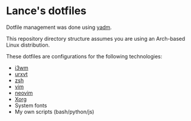 # Lance's dotfiles

Dotfile management was done using [yadm](https://github.com/TheLocehiliosan/yadm).

This repository directory structure assumes you are using an Arch-based Linux distribution.

These dotfiles are configurations for the following technologies:
- [i3wm](http://i3wm.org/)
- [urxvt](https://wiki.archlinux.org/index.php/Rxvt-unicode)
- [zsh](http://zsh.sourceforge.net/)
- [vim](http://www.vim.org/)
- [neovim](https://neovim.io/)
- [Xorg](https://www.x.org/wiki/)
- System fonts
- My own scripts (bash/python/js)
